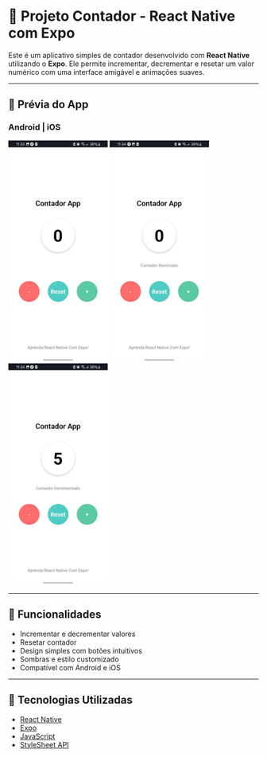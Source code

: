 # 📱 Projeto Contador - React Native com Expo

Este é um aplicativo simples de contador desenvolvido com **React Native** utilizando o **Expo**. Ele permite incrementar, decrementar e resetar um valor numérico com uma interface amigável e animações suaves.

---

## 📸 Prévia do App

### Android | iOS
<p float="left">
  <img src="./assets/images/screen-01.jpeg" width="200" />
  <img src="./assets/images/screen.jpeg" width="200" />
  <img src="./assets/images/screen-02.jpeg" width="200" />
</p>

---

## 🚀 Funcionalidades

- Incrementar e decrementar valores
- Resetar contador
- Design simples com botões intuitivos
- Sombras e estilo customizado
- Compatível com Android e iOS

---

## 🧱 Tecnologias Utilizadas

- [React Native](https://reactnative.dev/)
- [Expo](https://expo.dev/)
- [JavaScript](https://developer.mozilla.org/pt-BR/docs/Web/JavaScript)
- [StyleSheet API](https://reactnative.dev/docs/stylesheet)

